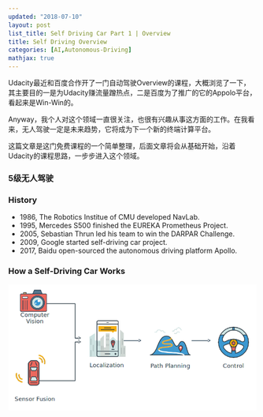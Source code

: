 ```yaml
---
updated: "2018-07-10"
layout: post
list_title: Self Driving Car Part 1 | Overview
title: Self Driving Overview
categories: [AI,Autonomous-Driving]
mathjax: true
---
```


Udacity最近和百度合作开了一门自动驾驶Overview的课程，大概浏览了一下，其主要目的一是为Udacity赚流量蹭热点，二是百度为了推广的它的Appolo平台，看起来是Win-Win的。

Anyway，我个人对这个领域一直很关注，也很有兴趣从事这方面的工作。在我看来，无人驾驶一定是未来趋势，它将成为下一个新的终端计算平台。

这篇文章是这门免费课程的一个简单整理，后面文章将会从基础开始，沿着Udacity的课程思路，一步步进入这个领域。

### 5级无人驾驶

### History

- 1986, The Robotics Institue of CMU developed NavLab.
- 1995, Mercedes S500 finished the EUREKA Prometheus Project.
- 2005, Sebastian Thrun led his team to win the DARPAR Challenge.
- 2009, Google started self-driving car project.
- 2017, Baidu open-sourced the autonomous driving platform Apollo.

### How a Self-Driving Car Works

<img class='md-img-center' src='/assets/images/2018/07/sde-1.png'>

